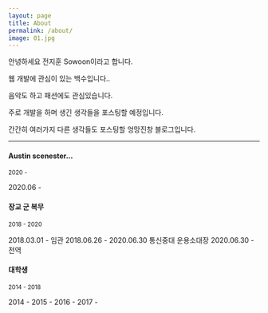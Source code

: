 ```yaml
---
layout: page
title: About
permalink: /about/
image: 01.jpg
---
```


안녕하세요 전지훈 Sowoon이라고 합니다.

웹 개발에 관심이 있는 백수입니다..

음악도 하고 패션에도 관심있습니다.

주로 개발을 하며 생긴 생각들을 포스팅할 예정입니다.

간간히 여러가지 다른 생각들도 포스팅할 엉망진창 블로그입니다.

***

#### Austin scenester...
<small>2020 - </small>

2020.06 -  

#### 장교 군 복무
<small>2018 - 2020</small>

2018.03.01 - 임관
2018.06.26 - 2020.06.30 통신중대 운용소대장
2020.06.30 - 전역

#### 대학생
<small>2014 - 2018</small>

2014 -
2015 -
2016 -
2017 -
